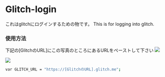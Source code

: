 # Glitch-login

これはglitchにログインするための物です。
This is for logging into glitch.

### 使用方法
下記の[GlitchのURL]にこの写真のところにあるURLをペーストして下さい
![](https://cdn.glitch.com/e5e1303c-0d3c-4eb7-a63e-36df014e5629%2F27172CD3-8B2D-4CE0-B934-93CA3E75DEFD.jpeg?v=1618915447052)

![](https://cdn.glitch.com/e5e1303c-0d3c-4eb7-a63e-36df014e5629%2F1264F07B-5891-4FF9-8049-C4D2C7EF8FE4.jpeg?v=1618915451509)
```bash
var GLITCH_URL = "https://[GlitchのURL].glitch.me";
```







